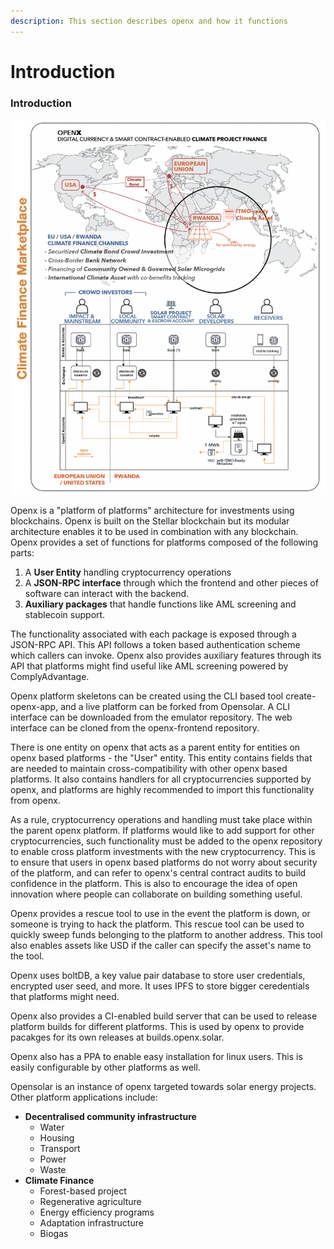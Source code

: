 ```yaml
---
description: This section describes openx and how it functions
---
```


# Introduction

### Introduction

![Openx climate finance marketplace](../.gitbook/assets/screenshot-2020-04-24-at-2.38.36-pm.png)

Openx is a "platform of platforms" architecture for investments using blockchains. Openx is built on the Stellar blockchain but its modular architecture enables it to be used in combination with any blockchain. Openx provides a set of functions for platforms composed of the following parts:

1. A **User Entity** handling cryptocurrency operations
2. A **JSON-RPC interface** through which the frontend and other pieces of software can interact with the backend.
3. **Auxiliary packages** that handle functions like AML screening and stablecoin support.

The functionality associated with each package is exposed through a JSON-RPC API. This API follows a token based authentication scheme which callers can invoke. Openx also provides auxiliary features through its API that platforms might find useful like AML screening powered by ComplyAdvantage.

Openx platform skeletons can be created using the CLI based tool create-openx-app, and a live platform can be forked from Opensolar. A CLI interface can be downloaded from the emulator repository. The web interface can be cloned from the openx-frontend repository.

There is one entity on openx that acts as a parent entity for entities on openx based platforms - the "User" entity. This entity contains fields that are needed to maintain cross-compatibility with other openx based platforms. It also contains handlers for all cryptocurrencies supported by openx, and platforms are highly recommended to import this functionality from openx.

As a rule, cryptocurrency operations and handling must take place within the parent openx platform. If platforms would like to add support for other cryptocurrencies, such functionality must be added to the openx repository to enable cross platform investments with the new cryptocurrency. This is to ensure that users in openx based platforms do not worry about security of the platform, and can refer to openx's central contract audits to build confidence in the platform. This is also to encourage the idea of open innovation where people can collaborate on building something useful.

Openx provides a rescue tool to use in the event the platform is down, or someone is trying to hack the platform. This rescue tool can be used to quickly sweep funds belonging to the platform to another address. This tool also enables assets like USD if the caller can specify the asset's name to the tool.

Openx uses boltDB, a key value pair database to store user credentials, encrypted user seed, and more. It uses IPFS to store bigger ceredentials that platforms might need.

Openx also provides a CI-enabled build server that can be used to release platform builds for different platforms. This is used by openx to provide pacakges for its own releases at builds.openx.solar.

Openx also has a PPA to enable easy installation for linux users. This is easily configurable by other platforms as well.

Opensolar is an instance of openx targeted towards solar energy projects. Other platform applications include:

* **Decentralised community infrastructure**
  * Water
  * Housing
  * Transport
  * Power
  * Waste
* **Climate Finance**
  * Forest-based project
  * Regenerative agriculture
  * Energy efficiency programs 
  * Adaptation infrastructure 
  * Biogas

